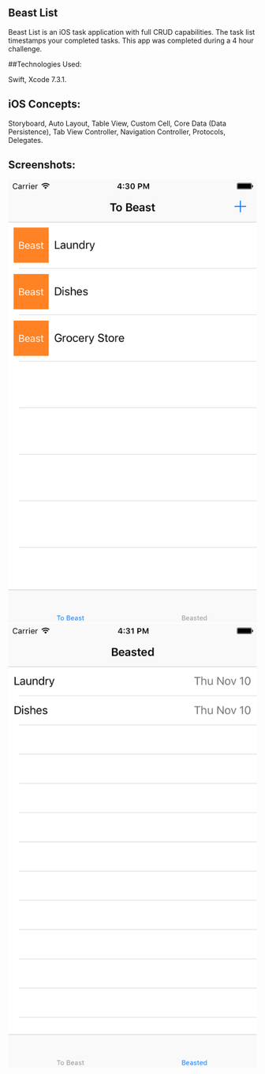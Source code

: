 ## Beast List


Beast List is an iOS task application with full CRUD capabilities. The task list timestamps your completed tasks. This app was completed during a 4 hour challenge. 


##Technologies Used:


Swift, Xcode 7.3.1.


## iOS Concepts:


Storyboard, Auto Layout, Table View, Custom Cell, Core Data (Data Persistence), Tab View Controller, Navigation Controller, Protocols, Delegates.


## Screenshots:


![screenshot 1](https://github.com/alex-wap/beastlist/blob/master/ss/B1.png "Screenshot 1")
![screenshot 2](https://github.com/alex-wap/beastlist/blob/master/ss/B2.png "Screenshot 2")